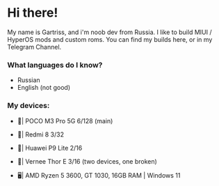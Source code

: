 # Hi there!
My name is Gartriss, and i'm noob dev from Russia. I like to build MIUI / HyperOS mods and custom roms. You can find my builds here, or in my Telegram Channel.

### What languages do I know?
- Russian
- English (not good)
  
### My devices: 

- 📱| POCO M3 Pro 5G 6/128 (main)

- 📱| Redmi 8 3/32 
  
- 📱| Huawei P9 Lite 2/16

- 📱| Vernee Thor E 3/16 (two devices, one broken)
  
- 🖥️| AMD Ryzen 5 3600, GT 1030, 16GB RAM | Windows 11

